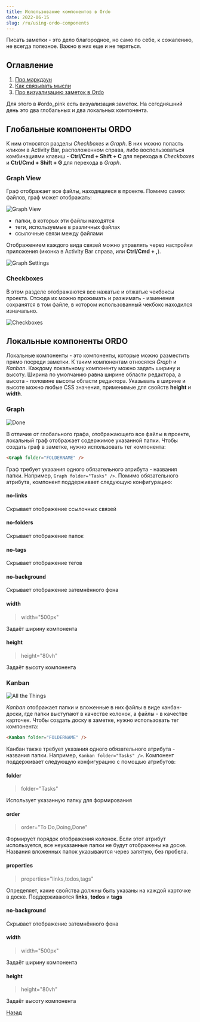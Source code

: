 ```yaml
---
title: Использование компонентов в Ordo
date: 2022-06-15
slug: /ru/using-ordo-components
---
```


Писать заметки - это дело благородное, но само по себе, к сожалению, не всегда полезное. Важно в них еще и не теряться.

## Оглавление

1. [Про маркдаун](/ru/markdown-basics)
2. [Как связывать мысли](/ru/linking-thinking)
3. [Про визуализацию заметок в Ordo](/ru/using-ordo-components)

Для этого в #ordo_pink есть визуализация заметок. На сегодняшний день это два глобальных и два локальных компонента.

## Глобальные компоненты ORDO

К ним относятся разделы _Checkboxes_ и _Graph_. В них можно попасть кликом в Activity Bar, расположенном справа, либо воспользоваться
комбинациями клавиш - **Ctrl/Cmd + Shift + C** для перехода в _Checkboxes_ и **Ctrl/Cmd + Shift + G** для перехода в _Graph_.

### Graph View

Граф отображает все файлы, находящиеся в проекте. Помимо самих файлов, граф может отображать:

![Graph View](./graph.png)

- папки, в которых эти файлы находятся
- теги, используемые в различных файлах
- ссылочные связи между файлами

Отображением каждого вида связей можно управлять через настройки приложения (иконка в Activity Bar справа, или **Ctrl/Cmd + ,**).

![Graph Settings](./settings.png)

### Checkboxes

В этом разделе отображаются все нажатые и отжатые чекбоксы проекта. Отсюда их можно прожимать и разжимать - изменения сохранятся
в том файле, в котором использованный чекбокс находился изначально.

![Checkboxes](./checkboxes.png)

## Локальные компоненты ORDO

Локальные компоненты - это компоненты, которые можно разместить прямо посреди заметки. К таким компонентам относятся _Graph_
и _Kanban_. Каждому локальному компоненту можно задать ширину и высоту. Ширина по умолчанию равна ширине области редактора, а высота -
половине высоты области редактора. Указывать в ширине и высоте можно любые CSS значения, применимые для свойств **height** и **width**.

### Graph

![Done](./done.png)

В отличие от глобального графа, отображающего все файлы в проекте, локальный граф отображает содержимое указанной папки. Чтобы создать
граф в заметке, нужно использовать тег компонента:

```markdown
<Graph folder="FOLDERNAME" />
```

Граф требует указания одного обязательного атрибута - названия папки. Например, `Graph folder="Tasks" />`. Помимо обязательного атрибута,
компонент поддерживает следующую конфигурацию:

#### no-links

Скрывает отображение ссылочных связей

#### no-folders

Скрывает отображение папок

#### no-tags

Скрывает отображение тегов

#### no-background

Скрывает отображение затемнённого фона

#### width

> width="500px"

Задаёт ширину компонента

#### height

> height="80vh"

Задаёт высоту компонента

### Kanban

![All the Things](./all-the-things.png)

_Kanban_ отображает папки и вложенные в них файлы в виде канбан-доски, где папки выступают в качестве колонок, а файлы - в качестве
карточек. Чтобы создать доску в заметке, нужно использовать тег компонента:

```markdown
<Kanban folder="FOLDERNAME" />
```

Канбан также требует указания одного обязательного атрибута - названия папки. Например, `Kanban folder="Tasks" />`.
Компонент поддерживает следующую конфигурацию с помощью атрибутов:

#### folder

> folder="Tasks"

Использует указанную папку для формирования

#### order

> order="To Do,Doing,Done"

Формирует порядок отображения колонок. Если этот атрибут используется, все неуказанные папки не будут отображены на доске. Названия вложенных папок указываются через запятую, без пробела.

#### properties

> properties="links,todos,tags"

Определяет, какие свойства должны быть указаны на каждой карточке в доске. Поддерживаются **links**, **todos** и **tags**

#### no-background

Скрывает отображение затемнённого фона

#### width

> width="500px"

Задаёт ширину компонента

#### height

> height="80vh"

Задаёт высоту компонента

[Назад](/ru/linking-thinking)
